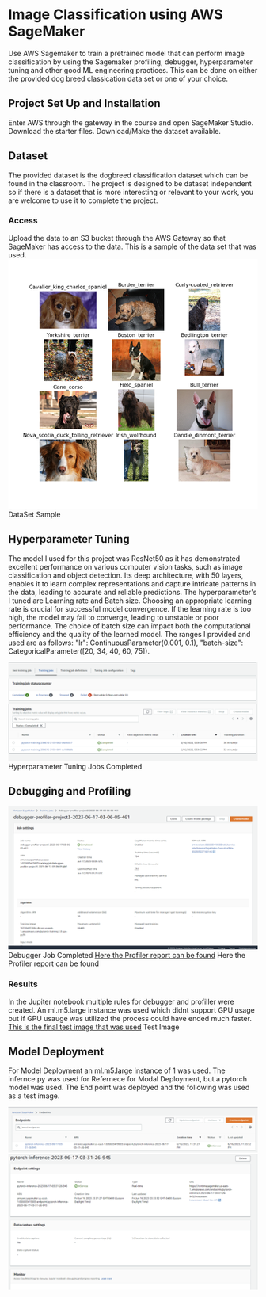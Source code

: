 # Image Classification using AWS SageMaker

Use AWS Sagemaker to train a pretrained model that can perform image classification by using the Sagemaker profiling, debugger, hyperparameter tuning and other good ML engineering practices. This can be done on either the provided dog breed classication data set or one of your choice.

## Project Set Up and Installation
Enter AWS through the gateway in the course and open SageMaker Studio. 
Download the starter files.
Download/Make the dataset available. 

## Dataset
The provided dataset is the dogbreed classification dataset which can be found in the classroom.
The project is designed to be dataset independent so if there is a dataset that is more interesting or relevant to your work, you are welcome to use it to complete the project.

### Access
Upload the data to an S3 bucket through the AWS Gateway so that SageMaker has access to the data. 
This is a sample of the data set that was used. 
![DataSet Sample](sample_images.png) DataSet Sample

## Hyperparameter Tuning
The model I used for this project was ResNet50 as it  has demonstrated excellent performance on various computer vision tasks, such as image classification and object detection. Its deep architecture, with 50 layers, enables it to learn complex representations and capture intricate patterns in the data, leading to accurate and reliable predictions.
The hyperparameter's I tuned are Learning rate and Batch size. Choosing an appropriate learning rate is crucial for successful model convergence. If the learning rate is too high, the model may fail to converge, leading to unstable or poor performance. The choice of batch size can impact both the computational efficiency and the quality of the learned model. The ranges I provided and used are as follows: 
"lr": ContinuousParameter(0.001, 0.1),
"batch-size": CategoricalParameter([20, 34, 40, 60, 75]).

![Hyperparameter Tuning Jobs Completed](hyp_jobs.png) Hyperparameter Tuning Jobs Completed

## Debugging and Profiling
![Debugger Job Completed](debugger_profile.png) Debugger Job Completed
[Here the Profiler report can be found](ProfilerReport) Here the Profiler report can be found

### Results
In the Jupiter notebook multiple rules for debugger and profiller were created. An ml.m5.large instance was used which didnt support GPU usage but if GPU usauge was utilized the process could have ended much faster. 
[This is the final test image that was used](test_image.jpg) Test Image


## Model Deployment
For Model Deployment an ml.m5.large instance of 1 was used. The infernce.py was used for Refernece for Modal Deployment, but a pytorch model was used. The End point was deployed and the following was used as a test image. 

![Screenshot of the deployed active endpoint in Sagemaker.](endpoint.png)
![Endpoint in Sagemaker.](endpoint_working.png)

